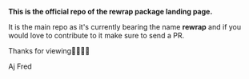 **This is the official repo of the rewrap package landing page.**

It is the main repo as it's currently bearing the name **rewrap** and if you would love to contribute to it make sure to send a PR.

Thanks for viewing🙏🏽🤟🏽

Aj Fred
